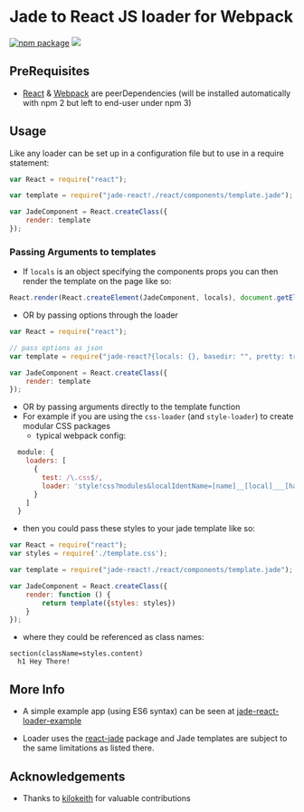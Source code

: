 # Jade to React JS loader for Webpack

[![npm package][npm-ver-link]][releases]
[![][dl-badge]][npm-pkg-link]

## PreRequisites
- [React](https://github.com/facebook/react) & [Webpack](https://github.com/webpack/webpack) are peerDependencies (will be installed automatically with npm 2 but left to end-user under npm 3)

## Usage

Like any loader can be set up in a configuration file but to use in a require statement:

```javascript
var React = require("react");

var template = require("jade-react!./react/components/template.jade");

var JadeComponent = React.createClass({
    render: template
});
```

### Passing Arguments to templates

- If `locals` is an object specifying the components props you can then render the template on the page like so:

```javascript
React.render(React.createElement(JadeComponent, locals), document.getElementById("reactivePlace"));
```

- OR by passing options through the loader

```javascript
var React = require("react");

// pass options as json
var template = require("jade-react?{locals: {}, basedir: "", pretty: true}!./react/components/template.jade");

var JadeComponent = React.createClass({
    render: template
});
```

- OR by passing arguments directly to the template function
- For example if you are using the `css-loader` (and `style-loader`) to create modular CSS packages 
    + typical webpack config:
```javascript
  module: {
    loaders: [
      {
        test: /\.css$/,
        loader: 'style!css?modules&localIdentName=[name]__[local]___[hash:base64:5]'
      }
    ]
  }
```

- then you could pass these styles to your jade template like so:

```javascript
var React = require("react");
var styles = require('./template.css');

var template = require("jade-react!./react/components/template.jade");

var JadeComponent = React.createClass({
    render: function () {
        return template({styles: styles})
    }
});
```

- where they could be referenced as class names:

```jade
section(className=styles.content)
  h1 Hey There!
```

## More Info

- A simple example app (using ES6 syntax) can be seen at [jade-react-loader-example](https://github.com/halhenke/jade-react-loader-example)

- Loader uses the [react-jade](https://github.com/jadejs/react-jade) package and Jade templates are subject to the same limitations as listed there.


## Acknowledgements

- Thanks to [kilokeith](https://github.com/kilokeith) for valuable contributions

[npm-pkg-link]: https://www.npmjs.com/package/jade-react-loader
[releases]:     https://github.com/sugarshin/fly-jade/releases
[npm-ver-link]: https://img.shields.io/npm/v/jade-react-loader.svg?style=flat-square
[dl-badge]:     http://img.shields.io/npm/dm/jade-react-loader.svg?style=flat-square
